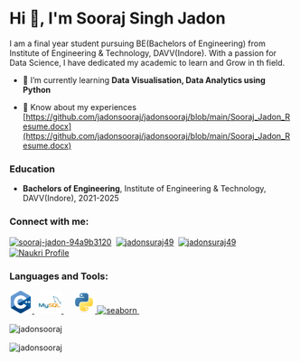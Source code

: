 <h1>Hi 👋, I'm Sooraj Singh Jadon</h1>
<p>I am a final year student pursuing BE(Bachelors of Engineering) from Institute of Engineering & Technology, DAVV(Indore). With a passion for Data Science, I have dedicated my academic to learn and Grow in th field.</p>

- 🌱 I’m currently learning **Data Visualisation, Data Analytics using Python**

- 📄 Know about my experiences [https://github.com/jadonsooraj/jadonsooraj/blob/main/Sooraj_Jadon_Resume.docx](https://github.com/jadonsooraj/jadonsooraj/blob/main/Sooraj_Jadon_Resume.docx)
  
### Education

- **Bachelors of Engineering**, Institute of Engineering & Technology, DAVV(Indore), 2021-2025

  



<h3 align="left">Connect with me:</h3>
<p align="left"><a href="https://linkedin.com/in/sooraj-jadon-94a9b3120" target="blank"><img align="center" src="https://raw.githubusercontent.com/rahuldkjain/github-profile-readme-generator/master/src/images/icons/Social/linked-in-alt.svg" alt="sooraj-jadon-94a9b3120" height="30" width="40" /></a>&nbsp
<a href="https://www.leetcode.com/jadonsuraj49" target="blank"><img align="center" src="https://raw.githubusercontent.com/rahuldkjain/github-profile-readme-generator/master/src/images/icons/Social/leet-code.svg" alt="jadonsuraj49" height="30" width="40" /></a>&nbsp
<a href="https://www.hackerrank.com/profile/jadonsuraj49" target="blank"><img align="center" src="https://raw.githubusercontent.com/rahuldkjain/github-profile-readme-generator/master/src/images/icons/Social/hackerrank.svg" alt="jadonsuraj49" height="30" width="40" /></a>&nbsp
<a href="https://www.naukri.com/mnjuser/profile?id=&altresid" target="blank"><img align="center" src="https://www.logoshape.com/svg/naukri-logo_logoshape.com.svg" alt="Naukri Profile" height="120" width="140" /></a>&nbsp
</p>


<h3 align="left">Languages and Tools:</h3>
<p align="left"> <a href="https://www.w3schools.com/cpp/" target="_blank" rel="noreferrer"> <img src="https://raw.githubusercontent.com/devicons/devicon/master/icons/cplusplus/cplusplus-original.svg" alt="cplusplus" width="40" height="40"/> </a>&nbsp
<a href="https://www.mysql.com/" target="_blank" rel="noreferrer"> <img src="https://raw.githubusercontent.com/devicons/devicon/master/icons/mysql/mysql-original-wordmark.svg" alt="mysql" width="40" height="40"/> </a>&nbsp
<a href="https://pandas.pydata.org/" target="_blank" rel="noreferrer"> <imgsrc="https://raw.githubusercontent.com/devicons/devicon/2ae2a900d2f041da66e950e4d48052658d850630/icons/pandas/pandas-original.svg" alt="pandas" width="40" height="40"/> </a>&nbsp
<a href="https://www.python.org" target="_blank" rel="noreferrer"> <img src="https://raw.githubusercontent.com/devicons/devicon/master/icons/python/python-original.svg" alt="python" width="40" height="40"/> </a> <a href="https://seaborn.pydata.org/" target="_blank" rel="noreferrer"> <img src="https://seaborn.pydata.org/_images/logo-mark-lightbg.svg" alt="seaborn" width="40" height="40"/> </a> &nbsp
</p>

<p><img align="center" src="https://github-readme-stats.vercel.app/api/top-langs?username=jadonsooraj&show_icons=true&locale=en&layout=compact" alt="jadonsooraj" /></p>

<p><img align="center" src="https://github-readme-streak-stats.herokuapp.com/?user=jadonsooraj&" alt="jadonsooraj" /></p>


